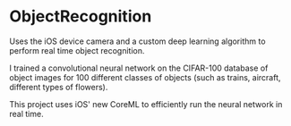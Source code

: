 # ObjectRecognition
Uses the iOS device camera and a custom deep learning algorithm to perform real time object recognition.

I trained a convolutional neural network on the CIFAR-100 database of object images for 100 different classes of objects (such as trains, aircraft, different types of flowers).

This project uses iOS' new CoreML to efficiently run the neural network in real time.
